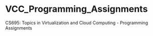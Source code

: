 # VCC_Programming_Assignments
CS695: Topics in Virtualization and Cloud Computing - Programming Assignments
